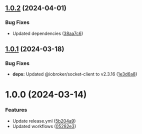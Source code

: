 ## [1.0.2](https://github.com/pottio/ngx-iobroker/compare/v1.0.1...v1.0.2) (2024-04-01)


### Bug Fixes

* Updated dependencies ([38aa7c6](https://github.com/pottio/ngx-iobroker/commit/38aa7c6a09f8c16dc43422c0c843bd5318377704))

## [1.0.1](https://github.com/pottio/ngx-iobroker/compare/v1.0.0...v1.0.1) (2024-03-18)


### Bug Fixes

* **deps:** Updated @iobroker/socket-client to v2.3.16 ([1e3d6a8](https://github.com/pottio/ngx-iobroker/commit/1e3d6a8e2c01410402ce4b579c0c8585983b8aa4))

# 1.0.0 (2024-03-14)


### Features

* Update release.yml ([5b204a9](https://github.com/pottio/ngx-iobroker/commit/5b204a9e548cddbf8e507ab3152081a21376fc71))
* Updated workflows ([05282e3](https://github.com/pottio/ngx-iobroker/commit/05282e3d32d55a33a09191efc3f42fac338b903d))
